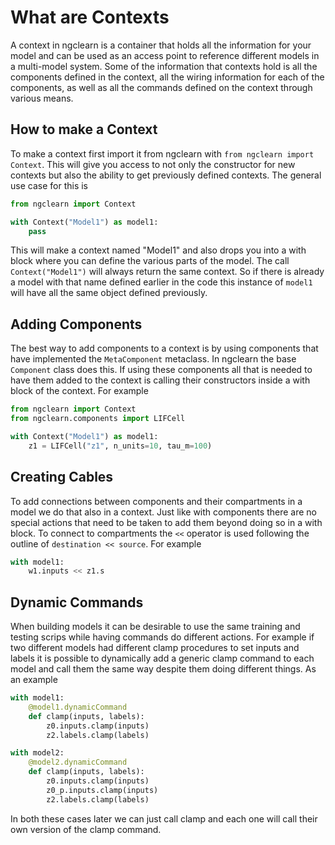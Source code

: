 # What are Contexts

A context in ngclearn is a container that holds all the information for your model and can be used as an access point to
reference different models in a multi-model system. Some of the information that contexts hold is all the components
defined in the context, all the wiring information for each of the components, as well as all the commands defined on
the context through various means.

## How to make a Context

To make a context first import it from ngclearn with `from ngclearn import Context`. This will give you access to not
only the constructor for new contexts but also the ability to get previously defined contexts. The general use case for
this is

```python
from ngclearn import Context

with Context("Model1") as model1:
    pass
```

This will make a context named "Model1" and also drops you into a with block where you can define the various parts of
the model. The call `Context("Model1")` will always return the same context. So if there is already a model with that
name defined earlier in the code this instance of `model1` will have all the same object defined previously.

## Adding Components

The best way to add components to a context is by using components that have implemented the `MetaComponent` metaclass.
In ngclearn the base `Component` class does this. If using these components all that is needed to have them added to
the context is calling their constructors inside a with block of the context. For example

```python
from ngclearn import Context
from ngclearn.components import LIFCell

with Context("Model1") as model1:
    z1 = LIFCell("z1", n_units=10, tau_m=100)
```

## Creating Cables

To add connections between components and their compartments in a model we do that also in a context. Just like with
components there are no special actions that need to be taken to add them beyond doing so in a with block. To connect
to compartments the `<<` operator is used following the outline of `destination << source`. For example

```python
with model1:
    w1.inputs << z1.s
```

## Dynamic Commands

When building models it can be desirable to use the same training and testing scrips while having commands do different
actions. For example if two different models had different clamp procedures to set inputs and labels it is possible to
dynamically add a generic clamp command to each model and call them the same way despite them doing different things.
As an example
```python
with model1:
    @model1.dynamicCommand
    def clamp(inputs, labels):
        z0.inputs.clamp(inputs)
        z2.labels.clamp(labels)

with model2:
    @model2.dynamicCommand
    def clamp(inputs, labels):
        z0.inputs.clamp(inputs)
        z0_p.inputs.clamp(inputs)
        z2.labels.clamp(labels)
```
In both these cases later we can just call clamp and each one will call their own version of the clamp command.

